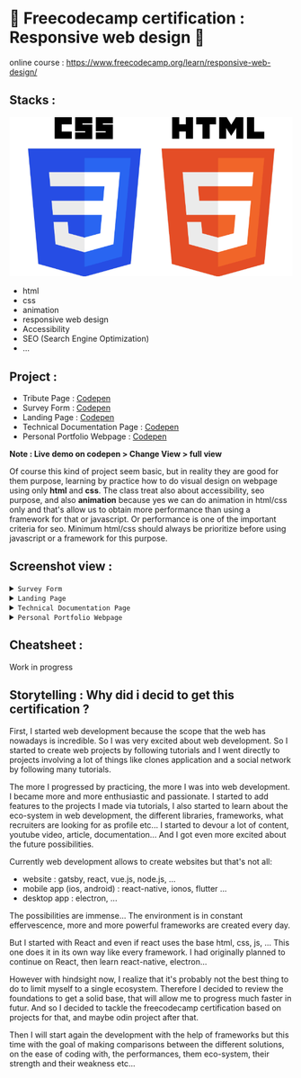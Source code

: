 # 🚀 Freecodecamp certification : Responsive web design  🚀
online course : https://www.freecodecamp.org/learn/responsive-web-design/
## Stacks :
<div align="center">

![Alt text](./html_css_logo.png "logo")
</div>

* html
* css
* animation
* responsive web design
* Accessibility
* SEO (Search Engine Optimization)
* ...

## __Project :__
* Tribute Page : [Codepen](https://codepen.io/xavier-pierre-dev/pen/vYxyzbr "live demo") 
* Survey Form : [Codepen](https://codepen.io/xavier-pierre-dev/pen/poeRbLV "live demo") 
* Landing Page : [Codepen](https://codepen.io/xavier-pierre-dev/pen/GRWWxeZ "live demo")  
* Technical Documentation Page : [Codepen](https://codepen.io/xavier-pierre-dev/pen/qBrrENd "live demo")  
* Personal Portfolio Webpage : [Codepen](https://codepen.io/xavier-pierre-dev/pen/mdWWoPY "live demo")  

__Note : Live demo on codepen > Change View > full view__
  
Of course this kind of project seem basic, but in reality they are good for them purpose, learning by practice how to do visual design on webpage using only __html__ and __css__. The class treat also about accessibility, seo purpose, and also __animation__ because yes we can do animation in html/css only and that's allow us to obtain more performance than using a framework for that or javascript. Or performance is one of the important criteria for seo. Minimum html/css should always be prioritize before using javascript or a framework for this purpose. 

## __Screenshot view :__
<details>
<summary><CODE>Survey Form</CODE></summary>

[Codepen](https://codepen.io/xavier-pierre-dev/pen/poeRbLV "live demo")
<div align="center">

![Alt text](./Build_a_Survey_Form/website.jpeg "screenshot")
</div>

</details>


<details>
<summary><CODE>Landing Page</CODE></summary>

[Codepen](https://codepen.io/xavier-pierre-dev/pen/GRWWxeZ "live demo")
<div align="center">

![Alt text](./Build_a_Product_Landing_Page/website.jpeg "screenshot")
</div>

</details>


<details>
<summary><CODE>Technical Documentation Page </CODE></summary>

[Codepen](https://codepen.io/xavier-pierre-dev/pen/qBrrENd "live demo")
<div align="center">

![Alt text](./Build_a_Technical_Documentation_Page/website.jpeg "screenshot")
</div>

</details>

<details>
<summary><CODE>Personal Portfolio Webpage</CODE></summary>

[Codepen](https://codepen.io/xavier-pierre-dev/pen/mdWWoPY "live demo")
<div align="center">

![Alt text](./Build_a_Personal_Portfolio_Webpage/website.jpeg "screenshot")
</div>

</details>

## __Cheatsheet :__

Work in progress

## __Storytelling__ : Why did i decid to get this certification ? 
First, I started web development because the scope that the web has nowadays is incredible. So I was very excited about web development. So I started to create web projects by following tutorials and I went directly to projects involving a lot of things like clones application and a social network by following many tutorials. 

The more I progressed by practicing, the more I was into web development. I became more and more enthusiastic and passionate. I started to add features to the projects I made via tutorials, I also started to learn about the eco-system in web development, the different libraries, frameworks, what recruiters are looking for as profile etc... I started to devour a lot of content, youtube video, article, documentation... And I got even more excited about the future possibilities.

Currently web development allows to create websites but that's not all:
- website : gatsby, react, vue.js, node.js, ...
- mobile app (ios, android) : react-native, ionos, flutter ...
- desktop app : electron, ...

The possibilities are immense... The environment is in constant effervescence, more and more powerful frameworks are created every day. 

But I started with React and even if react uses the base html, css, js, ... This one does it in its own way like every framework. I had originally planned to continue on React, then learn react-native, electron... 

However with hindsight now, I realize that it's probably not the best thing to do to limit myself to a single ecosystem. Therefore I decided to review the foundations to get a solid base, that will allow me to progress much faster in futur. And so I decided to tackle the freecodecamp certification based on projects for that, and maybe odin project after that. 

Then I will start again the development with the help of frameworks but this time with the goal of making comparisons between the different solutions, on the ease of coding with, the performances, them eco-system, their strength and their weakness etc... 

